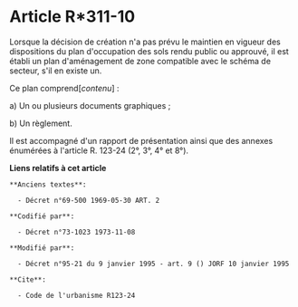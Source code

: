 # Article R*311-10

Lorsque la décision de création n'a pas prévu le maintien en vigueur des dispositions du plan d'occupation des sols rendu
public ou approuvé, il est établi un plan d'aménagement de zone compatible avec le schéma de secteur, s'il en existe un.

Ce plan comprend[*contenu*] :

a) Un ou plusieurs documents graphiques ;

b) Un règlement.

Il est accompagné d'un rapport de présentation ainsi que des annexes énumérées à l'article R. 123-24 (2°, 3°, 4° et 8°).

**Liens relatifs à cet article**

	**Anciens textes**:

	  - Décret n°69-500 1969-05-30 ART. 2

	**Codifié par**:

	  - Décret n°73-1023 1973-11-08

	**Modifié par**:

	  - Décret n°95-21 du 9 janvier 1995 - art. 9 () JORF 10 janvier 1995

	**Cite**:

	  - Code de l'urbanisme R123-24
